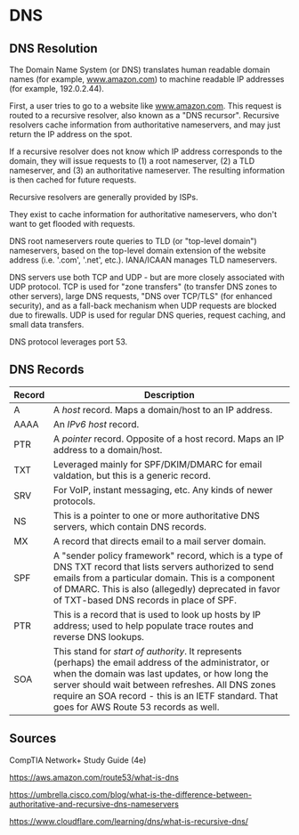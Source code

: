 # DNS

## DNS Resolution

The Domain Name System (or DNS) translates human readable domain names (for example, www.amazon.com) to machine readable IP addresses (for example, 192.0.2.44).

First, a user tries to go to a website like www.amazon.com. This request is routed to a recursive resolver, also known as a "DNS recursor". Recursive resolvers cache information from authoritative nameservers, and may just return the IP address on the spot.

If a recursive resolver does not know which IP address corresponds to the domain, they will issue requests to (1) a root nameserver, (2) a TLD nameserver, and (3) an authoritative nameserver. The resulting information is then cached for future requests.

Recursive resolvers are generally provided by ISPs.

They exist to cache information for authoritative nameservers, who don't want to get flooded with requests.

DNS root nameservers route queries to TLD (or "top-level domain") nameservers, based on the top-level domain extension of the website address (i.e. '.com', '.net', etc.). IANA/ICAAN manages TLD nameservers.

DNS servers use both TCP and UDP - but are more closely associated with UDP protocol. TCP is used for "zone transfers" (to transfer DNS zones to other servers), large DNS requests, "DNS over TCP/TLS" (for enhanced security), and as a fall-back mechanism when UDP requests are blocked due to firewalls.  UDP is used for regular DNS queries, request caching, and small data transfers.

DNS protocol leverages port 53.

## DNS Records

| Record   | Description |
| -------- | -------     |
| A         |  A *host* record. Maps a domain/host to an IP address.           |
| AAAA         | An *IPv6 host* record.            |
| PTR         | A *pointer* record. Opposite of a host record. Maps an IP address to a domain/host.            |
| TXT          | Leveraged mainly for SPF/DKIM/DMARC for email valdation, but this is a generic record.          |
| SRV | For VoIP, instant messaging, etc. Any kinds of newer protocols. |
| NS | This is a pointer to one or more authoritative DNS servers, which contain DNS records. | 
| MX | A record that directs email to a mail server domain. | 
| SPF | A "sender policy framework" record, which is a type of DNS TXT record that lists servers authorized to send emails from a particular domain. This is a component of DMARC. This is also (allegedly) deprecated in favor of TXT-based DNS records in place of SPF. |
| PTR | This is a record that is used to look up hosts by IP address; used to help populate trace routes and reverse DNS lookups. | 
| SOA | This stand for *start of authority*. It represents (perhaps) the email address of the administrator, or when the domain was last updates, or how long the server should wait between refreshes. All DNS zones require an SOA record - this is an IETF standard. That goes for AWS Route 53 records as well. |

## Sources

CompTIA Network+ Study Guide (4e)

https://aws.amazon.com/route53/what-is-dns

https://umbrella.cisco.com/blog/what-is-the-difference-between-authoritative-and-recursive-dns-nameservers

https://www.cloudflare.com/learning/dns/what-is-recursive-dns/